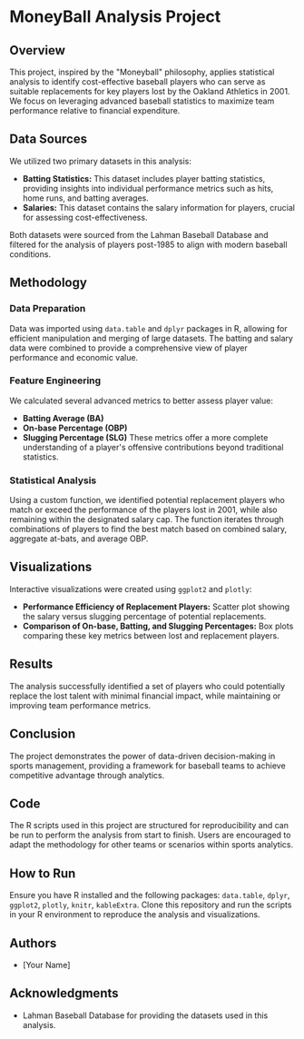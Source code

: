 # MoneyBall Analysis Project

## Overview
This project, inspired by the "Moneyball" philosophy, applies statistical analysis to identify cost-effective baseball players who can serve as suitable replacements for key players lost by the Oakland Athletics in 2001. We focus on leveraging advanced baseball statistics to maximize team performance relative to financial expenditure.

## Data Sources
We utilized two primary datasets in this analysis:
- **Batting Statistics:** This dataset includes player batting statistics, providing insights into individual performance metrics such as hits, home runs, and batting averages.
- **Salaries:** This dataset contains the salary information for players, crucial for assessing cost-effectiveness.

Both datasets were sourced from the Lahman Baseball Database and filtered for the analysis of players post-1985 to align with modern baseball conditions.

## Methodology
### Data Preparation
Data was imported using `data.table` and `dplyr` packages in R, allowing for efficient manipulation and merging of large datasets. The batting and salary data were combined to provide a comprehensive view of player performance and economic value.

### Feature Engineering
We calculated several advanced metrics to better assess player value:
- **Batting Average (BA)**
- **On-base Percentage (OBP)**
- **Slugging Percentage (SLG)**
These metrics offer a more complete understanding of a player's offensive contributions beyond traditional statistics.

### Statistical Analysis
Using a custom function, we identified potential replacement players who match or exceed the performance of the players lost in 2001, while also remaining within the designated salary cap. The function iterates through combinations of players to find the best match based on combined salary, aggregate at-bats, and average OBP.

## Visualizations
Interactive visualizations were created using `ggplot2` and `plotly`:
- **Performance Efficiency of Replacement Players:** Scatter plot showing the salary versus slugging percentage of potential replacements.
- **Comparison of On-base, Batting, and Slugging Percentages:** Box plots comparing these key metrics between lost and replacement players.

## Results
The analysis successfully identified a set of players who could potentially replace the lost talent with minimal financial impact, while maintaining or improving team performance metrics.

## Conclusion
The project demonstrates the power of data-driven decision-making in sports management, providing a framework for baseball teams to achieve competitive advantage through analytics.

## Code
The R scripts used in this project are structured for reproducibility and can be run to perform the analysis from start to finish. Users are encouraged to adapt the methodology for other teams or scenarios within sports analytics.

## How to Run
Ensure you have R installed and the following packages: `data.table`, `dplyr`, `ggplot2`, `plotly`, `knitr`, `kableExtra`. Clone this repository and run the scripts in your R environment to reproduce the analysis and visualizations.

## Authors
- [Your Name]

## Acknowledgments
- Lahman Baseball Database for providing the datasets used in this analysis.

